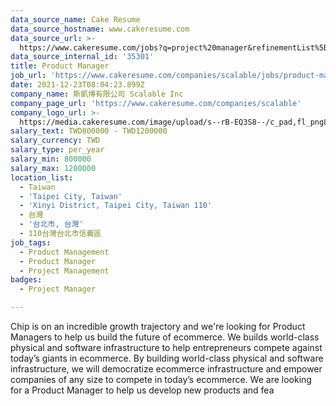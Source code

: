 ```yaml
---
data_source_name: Cake Resume
data_source_hostname: www.cakeresume.com
data_source_url: >-
  https://www.cakeresume.com/jobs?q=project%20manager&refinementList%5Blang_name%5D%5B0%5D=English&refinementList%5Bsalary_type%5D=per_year&range%5Bsalary_range%5D%5Bmin%5D=1000000&page=2
data_source_internal_id: '35301'
title: Product Manager
job_url: 'https://www.cakeresume.com/companies/scalable/jobs/product-manager-990373'
date: 2021-12-23T08:04:23.899Z
company_name: 斯凱博有限公司 Scalable Inc
company_page_url: 'https://www.cakeresume.com/companies/scalable'
company_logo_url: >-
  https://media.cakeresume.com/image/upload/s--rB-EQ3S8--/c_pad,fl_png8,h_200,w_200/v1596761925/jds2fdukol9u4g9lkllt.png
salary_text: TWD800000 - TWD1200000
salary_currency: TWD
salary_type: per_year
salary_min: 800000
salary_max: 1200000
location_list:
  - Taiwan
  - 'Taipei City, Taiwan'
  - 'Xinyi District, Taipei City, Taiwan 110'
  - 台灣
  - '台北市, 台灣'
  - 110台灣台北市信義區
job_tags:
  - Product Management
  - Product Manager
  - Project Management
badges:
  - Project Manager

---
```


Chip is on an incredible growth trajectory and we're looking for Product Managers to help us build the future of ecommerce. We builds world-class physical and software infrastructure to help entrepreneurs compete against today’s giants in ecommerce. By building world-class physical and software infrastructure, we will democratize ecommerce infrastructure and empower companies of any size to compete in today’s ecommerce. We are looking for a Product Manager to help us develop new products and fea
